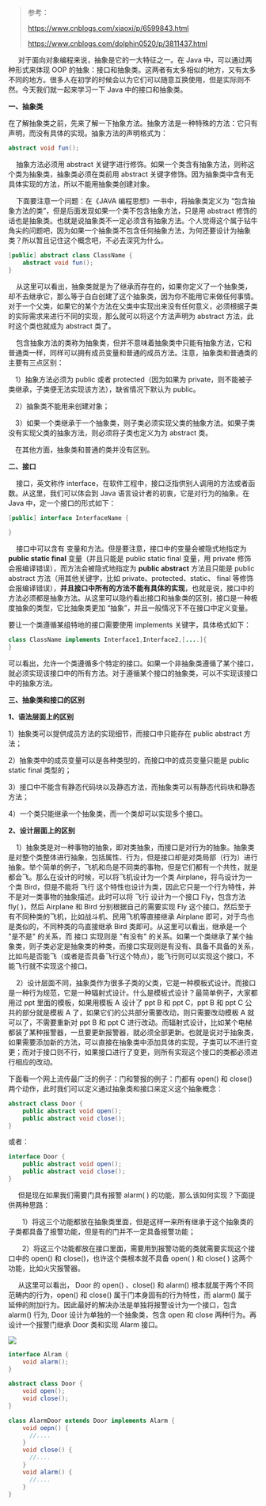 > 参考：
>
> https://www.cnblogs.com/xiaoxi/p/6599843.html
>
> https://www.cnblogs.com/dolphin0520/p/3811437.html

     对于面向对象编程来说，抽象是它的一大特征之一。在 Java 中，可以通过两种形式来体现 OOP 的抽象：接口和抽象类。这两者有太多相似的地方，又有太多不同的地方。很多人在初学的时候会以为它们可以随意互换使用，但是实际则不然。今天我们就一起来学习一下 Java 中的接口和抽象类。

**一、抽象类**

 在了解抽象类之前，先来了解一下抽象方法。抽象方法是一种特殊的方法：它只有声明，而没有具体的实现。抽象方法的声明格式为：

```java
abstract void fun(); 
```

    抽象方法必须用 abstract 关键字进行修饰。如果一个类含有抽象方法，则称这个类为抽象类，抽象类必须在类前用 abstract 关键字修饰。因为抽象类中含有无具体实现的方法，所以不能用抽象类创建对象。

    下面要注意一个问题：在《JAVA 编程思想》一书中，将抽象类定义为 “包含抽象方法的类”，但是后面发现如果一个类不包含抽象方法，只是用 abstract 修饰的话也是抽象类。也就是说抽象类不一定必须含有抽象方法。个人觉得这个属于钻牛角尖的问题吧，因为如果一个抽象类不包含任何抽象方法，为何还要设计为抽象类？所以暂且记住这个概念吧，不必去深究为什么。

```java
[public] abstract class ClassName { 
    abstract void fun(); 
} 

```

    从这里可以看出，抽象类就是为了继承而存在的，如果你定义了一个抽象类，却不去继承它，那么等于白白创建了这个抽象类，因为你不能用它来做任何事情。对于一个父类，如果它的某个方法在父类中实现出来没有任何意义，必须根据子类的实际需求来进行不同的实现，那么就可以将这个方法声明为 abstract 方法，此时这个类也就成为 abstract 类了。

    包含抽象方法的类称为抽象类，但并不意味着抽象类中只能有抽象方法，它和普通类一样，同样可以拥有成员变量和普通的成员方法。注意，抽象类和普通类的主要有三点区别：

　1）抽象方法必须为 public 或者 protected（因为如果为 private，则不能被子类继承，子类便无法实现该方法），缺省情况下默认为 public。

　2）抽象类不能用来创建对象；

　3）如果一个类继承于一个抽象类，则子类必须实现父类的抽象方法。如果子类没有实现父类的抽象方法，则必须将子类也定义为为 abstract 类。

　在其他方面，抽象类和普通的类并没有区别。

**二、接口**

    接口，英文称作 interface，在软件工程中，接口泛指供别人调用的方法或者函数。从这里，我们可以体会到 Java 语言设计者的初衷，它是对行为的抽象。在 Java 中，定一个接口的形式如下：

```java
[public] interface InterfaceName { 
  
} 

```

    接口中可以含有 变量和方法。但是要注意，接口中的变量会被隐式地指定为 **public static final** 变量（并且只能是 public static final 变量，用 private 修饰会报编译错误），而方法会被隐式地指定为 **public abstract** 方法且只能是 public abstract 方法（用其他关键字，比如 private、protected、static、 final 等修饰会报编译错误），**并且接口中所有的方法不能有具体的实现**，也就是说，接口中的方法必须都是抽象方法。从这里可以隐约看出接口和抽象类的区别，接口是一种极度抽象的类型，它比抽象类更加 “抽象”，并且一般情况下不在接口中定义变量。

要让一个类遵循某组特地的接口需要使用 implements 关键字，具体格式如下：

```java
class ClassName implements Interface1,Interface2,[....]{ 
} 

```

可以看出，允许一个类遵循多个特定的接口。如果一个非抽象类遵循了某个接口，就必须实现该接口中的所有方法。对于遵循某个接口的抽象类，可以不实现该接口中的抽象方法。

**三、抽象类和接口的区别**

**1、语法层面上的区别**

1）抽象类可以提供成员方法的实现细节，而接口中只能存在 public abstract 方法；

2）抽象类中的成员变量可以是各种类型的，而接口中的成员变量只能是 public static final 类型的；

3）接口中不能含有静态代码块以及静态方法，而抽象类可以有静态代码块和静态方法；

4）一个类只能继承一个抽象类，而一个类却可以实现多个接口。

**2、设计层面上的区别**

    1）抽象类是对一种事物的抽象，即对类抽象，而接口是对行为的抽象。抽象类是对整个类整体进行抽象，包括属性、行为，但是接口却是对类局部（行为）进行抽象。举个简单的例子，飞机和鸟是不同类的事物，但是它们都有一个共性，就是都会飞。那么在设计的时候，可以将飞机设计为一个类 Airplane，将鸟设计为一个类 Bird，但是不能将 飞行 这个特性也设计为类，因此它只是一个行为特性，并不是对一类事物的抽象描述。此时可以将 飞行 设计为一个接口 Fly，包含方法 fly( )，然后 Airplane 和 Bird 分别根据自己的需要实现 Fly 这个接口。然后至于有不同种类的飞机，比如战斗机、民用飞机等直接继承 Airplane 即可，对于鸟也是类似的，不同种类的鸟直接继承 Bird 类即可。从这里可以看出，继承是一个 "是不是" 的关系，而 接口 实现则是 "有没有" 的关系。如果一个类继承了某个抽象类，则子类必定是抽象类的种类，而接口实现则是有没有、具备不具备的关系，比如鸟是否能飞（或者是否具备飞行这个特点），能飞行则可以实现这个接口，不能飞行就不实现这个接口。

    2）设计层面不同，抽象类作为很多子类的父类，它是一种模板式设计。而接口是一种行为规范，它是一种辐射式设计。什么是模板式设计？最简单例子，大家都用过 ppt 里面的模板，如果用模板 A 设计了 ppt B 和 ppt C，ppt B 和 ppt C 公共的部分就是模板 A 了，如果它们的公共部分需要改动，则只需要改动模板 A 就可以了，不需要重新对 ppt B 和 ppt C 进行改动。而辐射式设计，比如某个电梯都装了某种报警器，一旦要更新报警器，就必须全部更新。也就是说对于抽象类，如果需要添加新的方法，可以直接在抽象类中添加具体的实现，子类可以不进行变更；而对于接口则不行，如果接口进行了变更，则所有实现这个接口的类都必须进行相应的改动。

下面看一个网上流传最广泛的例子：门和警报的例子：门都有 open() 和 close() 两个动作，此时我们可以定义通过抽象类和接口来定义这个抽象概念：

```java
abstract class Door { 
    public abstract void open(); 
    public abstract void close(); 
} 

```

或者：

```java
interface Door { 
    public abstract void open(); 
    public abstract void close(); 
} 

```

     但是现在如果我们需要门具有报警 alarm( ) 的功能，那么该如何实现？下面提供两种思路：

　　1）将这三个功能都放在抽象类里面，但是这样一来所有继承于这个抽象类的子类都具备了报警功能，但是有的门并不一定具备报警功能；

　　2）将这三个功能都放在接口里面，需要用到报警功能的类就需要实现这个接口中的 open() 和 close()，也许这个类根本就不具备 open( ) 和 close( ) 这两个功能，比如火灾报警器。

     从这里可以看出， Door 的 open() 、close() 和 alarm() 根本就属于两个不同范畴内的行为，open() 和 close() 属于门本身固有的行为特性，而 alarm() 属于延伸的附加行为。因此最好的解决办法是单独将报警设计为一个接口，包含 alarm() 行为, Door 设计为单独的一个抽象类，包含 open 和 close 两种行为。再设计一个报警门继承 Door 类和实现 Alarm 接口。

[![](http://common.cnblogs.com/images/copycode.gif)](javascript:void(0); "复制代码")

```java
interface Alram { 
    void alarm(); 
} 
  
abstract class Door { 
    void open(); 
    void close(); 
} 
  
class AlarmDoor extends Door implements Alarm { 
    void oepn() { 
      //.... 
    } 
    void close() { 
      //.... 
    } 
    void alarm() { 
      //.... 
    } 
} 

```

